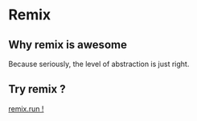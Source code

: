 # Remix

## Why remix is awesome

Because seriously, the level of abstraction is just right.

## Try remix ?

[remix.run !](https://remix.run/docs)